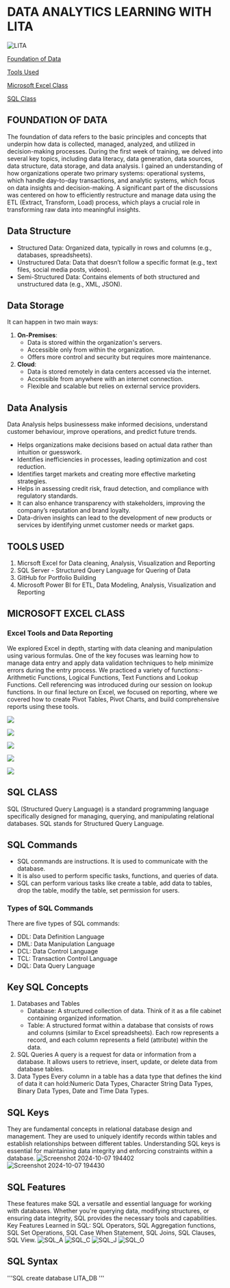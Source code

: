 # DATA ANALYTICS LEARNING WITH LITA

![LITA](https://github.com/user-attachments/assets/0e58de26-a597-4c64-9480-9c4796439df6)


[Foundation of Data](#foundation-of-data)

[Tools Used](#tools-used)

[Microsoft Excel Class](#microsoft-excel-class)

[SQL Class](#sql-class)

## FOUNDATION OF DATA
The foundation of data refers to the basic principles and concepts that underpin how data is collected, managed, analyzed, and utilized in decision-making processes.
During the first week of training, we delved into several key topics, including data literacy, data generation, data sources, data structure, data storage, and data analysis. I gained an understanding of how organizations operate two primary systems: operational systems, which handle day-to-day transactions, and analytic systems, which focus on data insights and decision-making. A significant part of the discussions was centered on how to efficiently restructure and manage data using the ETL (Extract, Transform, Load) process, which plays a crucial role in transforming raw data into meaningful insights.

## Data Structure
 * Structured Data: Organized data, typically in rows and columns (e.g., databases, spreadsheets).
 * Unstructured Data: Data that doesn’t follow a specific format (e.g., text files, social media posts, videos).
 * Semi-Structured Data: Contains elements of both structured and unstructured data (e.g., XML, JSON).

## Data Storage
It can happen in two main ways:
1. **On-Premises**:  
   - Data is stored within the organization's servers.
   - Accessible only from within the organization.
   - Offers more control and security but requires more maintenance.
2. **Cloud**:  
   - Data is stored remotely in data centers accessed via the internet.
   - Accessible from anywhere with an internet connection.
   - Flexible and scalable but relies on external service providers.
  
## Data Analysis
Data Analysis helps businessess make informed decisions, understand customer behaviour, improve operations, and predict future trends.
  - Helps organizations make decisions based on actual data rather than intuition or guesswork.
  - Identifies inefficiencies in processes, leading optimization and cost reduction.
  - Identifies target markets and creating more effective marketing strategies.
  - Helps in assessing credit risk, fraud detection, and compliance with regulatory standards.
  - It can also enhance transparency with stakeholders, improving the company’s reputation and brand loyalty.
  - Data-driven insights can lead to the development of new products or services by identifying unmet customer needs or market gaps.

## TOOLS USED
  1. Micrsoft Excel for Data cleaning, Analysis, Visualization and Reporting
  2. SQL Server - Structured Query Language for Quering of Data
  3. GitHub for Portfolio Building
  4. Microsoft Power BI for ETL, Data Modeling, Analysis, Visualization and Reporting


## MICROSOFT EXCEL CLASS

### Excel Tools and Data Reporting
We explored Excel in depth, starting with data cleaning and manipulation using various formulas. One of the key focuses was learning how to manage data entry and apply data validation techniques to help minimize errors during the entry process. We practiced a variety of functions:- Arithmetic Functions, Logical Functions, Text Functions and Lookup Functions. Cell referencing was introduced during our session on lookup functions. In our final lecture on Excel, we focused on reporting, where we covered how to create Pivot Tables, Pivot Charts, and build comprehensive reports using these tools.

![](https://github.com/OJFEB/LITA_Knowledge_Log/blob/main/Excel1.png)

![](https://github.com/OJFEB/LITA_Knowledge_Log/blob/main/Excel4.png)

![](https://github.com/OJFEB/LITA_Knowledge_Log/blob/main/Excel6.png)

![](https://github.com/OJFEB/LITA_Knowledge_Log/blob/main/Excel7.png)

![](https://github.com/OJFEB/LITA_Knowledge_Log/blob/main/EXCEL_PROJECT.jpg)


## SQL CLASS
SQL (Structured Query Language) is a standard programming language specifically designed for managing, querying, and manipulating relational databases. SQL stands for Structured Query Language. 

## SQL Commands
 - SQL commands are instructions. It is used to communicate with the database.
 - It is also used to perform specific tasks, functions, and queries of data.
 - SQL can perform various tasks like create a table, add data to tables, drop the table, modify the table, set permission
for users.
### Types of SQL Commands
There are five types of SQL commands:
 - DDL: Data Definition Language
 - DML: Data Manipulation Language
 - DCL: Data Control Language
 - TCL: Transaction Control Language
 - DQL: Data Query Language

## Key SQL Concepts
1. Databases and Tables
      * Database: A structured collection of data. Think of it as a file cabinet containing organized information.
      * Table: A structured format within a database that consists of rows and columns (similar to Excel spreadsheets). Each row represents a record, and each column represents a field (attribute) within the data.
2. SQL Queries A query is a request for data or information from a database. It allows users to retrieve, insert, update, or delete data from database tables.
3. Data Types Every column in a table has a data type that defines the kind of data it can hold:Numeric Data Types, Character String Data Types, Binary Data Types, Date and Time Data Types.

## SQL Keys
They are fundamental concepts in relational database design and management. They are used to uniquely identify records within tables and establish relationships between different tables. Understanding SQL keys is essential for maintaining data integrity and enforcing constraints within a database.
![Screenshot 2024-10-07 194402](https://github.com/user-attachments/assets/f62bfde9-3f43-438a-be64-0ca763f63079)
![Screenshot 2024-10-07 194430](https://github.com/user-attachments/assets/87388655-81b0-4919-9437-a96b50403d45)

## SQL Features
These features make SQL a versatile and essential language for working with databases. Whether you're querying data, modifying structures, or ensuring data integrity, SQL provides the necessary tools and capabilities.
Key Features Learned in SQL: SQL Operators, SQL Aggregation functions, SQL Set Operations, SQL Case When Statement, SQL Joins, SQL Clauses, SQL View.
![SQL_A](https://github.com/user-attachments/assets/1458871a-6b39-4a75-9c8a-d27fb2d47a5d)
![SQL_C](https://github.com/user-attachments/assets/31354aee-869e-4ced-8b09-84828136ee44)
![SQL_J](https://github.com/user-attachments/assets/b17866e0-8ab9-41cb-9d20-0dcf5e08e3c8)
![SQL_O](https://github.com/user-attachments/assets/f495c7f5-8864-45ab-8638-77ec13b25fe9)

## SQL Syntax
'''SQL
   create database LITA_DB
'''

